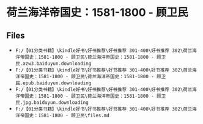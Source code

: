 # 荷兰海洋帝国史：1581-1800 - 顾卫民

## Files

- `F:/【01分类书籍】\kindle好书\好书推荐\好书推荐 301-400\好书推荐 302\荷兰海洋帝国史：1581-1800 - 顾卫民\荷兰海洋帝国史：1581-1800 - 顾卫民.azw3.baiduyun.downloading`
- `F:/【01分类书籍】\kindle好书\好书推荐\好书推荐 301-400\好书推荐 302\荷兰海洋帝国史：1581-1800 - 顾卫民\荷兰海洋帝国史：1581-1800 - 顾卫民.epub.baiduyun.downloading`
- `F:/【01分类书籍】\kindle好书\好书推荐\好书推荐 301-400\好书推荐 302\荷兰海洋帝国史：1581-1800 - 顾卫民\荷兰海洋帝国史：1581-1800 - 顾卫民.jpg.baiduyun.downloading`
- `F:/【01分类书籍】\kindle好书\好书推荐\好书推荐 301-400\好书推荐 302\荷兰海洋帝国史：1581-1800 - 顾卫民\files.md`
